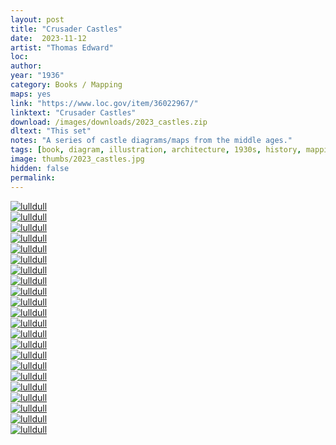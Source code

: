```yaml
---
layout: post
title: "Crusader Castles"
date:  2023-11-12
artist: "Thomas Edward"
loc: 
author: 
year: "1936"
category: Books / Mapping
maps: yes
link: "https://www.loc.gov/item/36022967/"
linktext: "Crusader Castles"
download: /images/downloads/2023_castles.zip
dltext: "This set"
notes: "A series of castle diagrams/maps from the middle ages."
tags: [book, diagram, illustration, architecture, 1930s, history, mapping]
image: thumbs/2023_castles.jpg
hidden: false
permalink:
---
```




<div class="post_image">
	<a href="{{ site.baseurl }}/images/posts/2023_castles/001.jpg" target="_blank">
	<img src="{{ site.baseurl }}/images/posts/2023_castles/001.jpg" alt="lulldull"></a>
</div>

<div class="post_image">
	<a href="{{ site.baseurl }}/images/posts/2023_castles/002.jpg" target="_blank">
	<img src="{{ site.baseurl }}/images/posts/2023_castles/002.jpg" alt="lulldull"></a>
</div>

<div class="post_image">
	<a href="{{ site.baseurl }}/images/posts/2023_castles/003.jpg" target="_blank">
	<img src="{{ site.baseurl }}/images/posts/2023_castles/003.jpg" alt="lulldull"></a>
</div>

<div class="post_image">
	<a href="{{ site.baseurl }}/images/posts/2023_castles/004.jpg" target="_blank">
	<img src="{{ site.baseurl }}/images/posts/2023_castles/004.jpg" alt="lulldull"></a>
</div>

<div class="post_image">
	<a href="{{ site.baseurl }}/images/posts/2023_castles/005.jpg" target="_blank">
	<img src="{{ site.baseurl }}/images/posts/2023_castles/005.jpg" alt="lulldull"></a>
</div>

<div class="post_image">
	<a href="{{ site.baseurl }}/images/posts/2023_castles/006.jpg" target="_blank">
	<img src="{{ site.baseurl }}/images/posts/2023_castles/006.jpg" alt="lulldull"></a>
</div>

<div class="post_image">
	<a href="{{ site.baseurl }}/images/posts/2023_castles/007.jpg" target="_blank">
	<img src="{{ site.baseurl }}/images/posts/2023_castles/007.jpg" alt="lulldull"></a>
</div>


<div class="post_image">
	<a href="{{ site.baseurl }}/images/posts/2023_castles/008.jpg" target="_blank">
	<img src="{{ site.baseurl }}/images/posts/2023_castles/008.jpg" alt="lulldull"></a>
</div>

<div class="post_image">
	<a href="{{ site.baseurl }}/images/posts/2023_castles/009.jpg" target="_blank">
	<img src="{{ site.baseurl }}/images/posts/2023_castles/009.jpg" alt="lulldull"></a>
</div>

<div class="post_image">
	<a href="{{ site.baseurl }}/images/posts/2023_castles/010.jpg" target="_blank">
	<img src="{{ site.baseurl }}/images/posts/2023_castles/010.jpg" alt="lulldull"></a>
</div>


<div class="post_image">
	<a href="{{ site.baseurl }}/images/posts/2023_castles/011.jpg" target="_blank">
	<img src="{{ site.baseurl }}/images/posts/2023_castles/011.jpg" alt="lulldull"></a>
</div>


<div class="post_image">
	<a href="{{ site.baseurl }}/images/posts/2023_castles/012.jpg" target="_blank">
	<img src="{{ site.baseurl }}/images/posts/2023_castles/012.jpg" alt="lulldull"></a>
</div>


<div class="post_image">
	<a href="{{ site.baseurl }}/images/posts/2023_castles/013.jpg" target="_blank">
	<img src="{{ site.baseurl }}/images/posts/2023_castles/013.jpg" alt="lulldull"></a>
</div>


<div class="post_image">
	<a href="{{ site.baseurl }}/images/posts/2023_castles/014.jpg" target="_blank">
	<img src="{{ site.baseurl }}/images/posts/2023_castles/014.jpg" alt="lulldull"></a>
</div>


<div class="post_image">
	<a href="{{ site.baseurl }}/images/posts/2023_castles/015.jpg" target="_blank">
	<img src="{{ site.baseurl }}/images/posts/2023_castles/015.jpg" alt="lulldull"></a>
</div>

<div class="post_image">
	<a href="{{ site.baseurl }}/images/posts/2023_castles/016.jpg" target="_blank">
	<img src="{{ site.baseurl }}/images/posts/2023_castles/016.jpg" alt="lulldull"></a>
</div>

<div class="post_image">
	<a href="{{ site.baseurl }}/images/posts/2023_castles/017.jpg" target="_blank">
	<img src="{{ site.baseurl }}/images/posts/2023_castles/017.jpg" alt="lulldull"></a>
</div>

<div class="post_image">
	<a href="{{ site.baseurl }}/images/posts/2023_castles/018.jpg" target="_blank">
	<img src="{{ site.baseurl }}/images/posts/2023_castles/018.jpg" alt="lulldull"></a>
</div>

<div class="post_image">
	<a href="{{ site.baseurl }}/images/posts/2023_castles/019.jpg" target="_blank">
	<img src="{{ site.baseurl }}/images/posts/2023_castles/019.jpg" alt="lulldull"></a>
</div>

<div class="post_image">
	<a href="{{ site.baseurl }}/images/posts/2023_castles/020.jpg" target="_blank">
	<img src="{{ site.baseurl }}/images/posts/2023_castles/020.jpg" alt="lulldull"></a>
</div>

<div class="post_image">
	<a href="{{ site.baseurl }}/images/posts/2023_castles/021.jpg" target="_blank">
	<img src="{{ site.baseurl }}/images/posts/2023_castles/021.jpg" alt="lulldull"></a>
</div>

<div class="post_image">
	<a href="{{ site.baseurl }}/images/posts/2023_castles/022.jpg" target="_blank">
	<img src="{{ site.baseurl }}/images/posts/2023_castles/022.jpg" alt="lulldull"></a>
</div>
